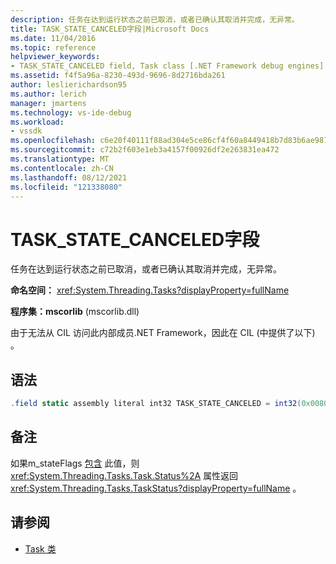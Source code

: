 ```yaml
---
description: 任务在达到运行状态之前已取消，或者已确认其取消并完成，无异常。
title: TASK_STATE_CANCELED字段|Microsoft Docs
ms.date: 11/04/2016
ms.topic: reference
helpviewer_keywords:
- TASK_STATE_CANCELED field, Task class [.NET Framework debug engines]
ms.assetid: f4f5a96a-8230-493d-9696-8d2716bda261
author: leslierichardson95
ms.author: lerich
manager: jmartens
ms.technology: vs-ide-debug
ms.workload:
- vssdk
ms.openlocfilehash: c6e20f40111f88ad304e5ce86cf4f60a8449418b7d83b6ae9879c6598f0c7f0a
ms.sourcegitcommit: c72b2f603e1eb3a4157f00926df2e263831ea472
ms.translationtype: MT
ms.contentlocale: zh-CN
ms.lasthandoff: 08/12/2021
ms.locfileid: "121338080"
---
```

# <a name="task_state_canceled-field"></a>TASK_STATE_CANCELED字段
任务在达到运行状态之前已取消，或者已确认其取消并完成，无异常。

 **命名空间：** <xref:System.Threading.Tasks?displayProperty=fullName>

 **程序集：mscorlib** (mscorlib.dll) 

 由于无法从 CIL 访问此内部成员.NET Framework，因此在 CIL (中提供了以下) 。

## <a name="syntax"></a>语法

```csharp
.field static assembly literal int32 TASK_STATE_CANCELED = int32(0x00800000)
```

## <a name="remarks"></a>备注
 如果m_stateFlags [包含](../../extensibility/debugger/m-stateflags-field.md) 此值，则 <xref:System.Threading.Tasks.Task.Status%2A> 属性返回 <xref:System.Threading.Tasks.TaskStatus?displayProperty=fullName> 。

## <a name="see-also"></a>请参阅
- [Task 类](../../extensibility/debugger/task-class-internal-members.md)
